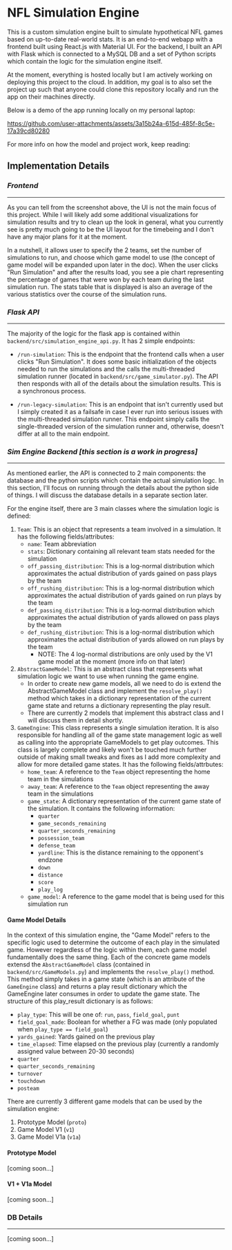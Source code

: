# NFL Simulation Engine
This is a custom simulation engine built to simulate hypothetical NFL games based on up-to-date real-world stats. It is an end-to-end webapp with a frontend
built using React.js with Material UI. For the backend, I built an API with Flask which is connected to a MySQL DB and a set of Python scripts
which contain the logic for the simulation engine itself.

At the moment, everything is hosted locally but I am actively working on deploying this project to the cloud. In addition, my goal is to also set the
project up such that anyone could clone this repository locally and run the app on their machines directly. 

Below is a demo of the app running locally on my personal laptop:

https://github.com/user-attachments/assets/3a15b24a-615d-485f-8c5e-17a39cd80280



For more info on how the model and project work, keep reading:

## Implementation Details

### *Frontend*
---
As you can tell from the screenshot above, the UI is not the main focus of this project. While I will likely add some additional visualizations for 
simulation results and try to clean up the look in general, what you currently see is pretty much going to be the UI layout for the timebeing and 
I don't have any major plans for it at the moment.

In a nutshell, it allows user to specify the 2 teams, set the number of simulations to run, and choose which game model to use (the concept of game model will
be expanded upon later in the doc). When the user clicks "Run Simulation" and after the results load, you see a pie chart representing the percentage of games
that were won by each team during the last simulation run. The stats table that is displayed is also an average of the various statistics over the course of the
simulation runs.

### *Flask API*
---
The majority of the logic for the flask app is contained within `backend/src/simulation_engine_api.py`. It has 2 simple endpoints:
- `/run-simulation`: This is the endpoint that the frontend calls when a user clicks "Run Simulation". It does some basic initialization of the objects
needed to run the simulations and the calls the multi-threaded simulation runner (located in `backend/src/game_simulator.py`). The API then responds with all of the 
details about the simulation results. This is a synchronous process.

- `/run-legacy-simulation`: This is an endpoint that isn't currently used but I simply created it as a failsafe in case I ever run into serious issues with the 
multi-threaded simulation runner. This endpoint simply calls the single-threaded version of the simulation runner and, otherwise, doesn't differ at all to the
main endpoint.

### *Sim Engine Backend [this section is a work in progress]*
---
As mentioned earlier, the API is connected to 2 main components: the database and the python scripts which contain the actual simulation logc. In this section,
I'll focus on running through the details about the python side of things. I will discuss the database details in a separate section later. 

For the engine itself, there are 3 main classes where the simulation logic is defined:
1. `Team`: This is an object that represents a team involved in a simulation. It has the following fields/attributes:
    - `name`: Team abbreviation
    - `stats`: Dictionary containing all relevant team stats needed for the simulation
    - `off_passing_distribution`: This is a log-normal distribution which approximates the actual distribution of yards gained on pass plays by the team
    - `off_rushing_distribution`: This is a log-normal distribution which approximates the actual distribution of yards gained on run plays by the team
    - `def_passing_distribution`: This is a log-normal distribution which approximates the actual distribution of yards allowed on pass plays by the team
    - `def_rushing_distribution`: This is a log-normal distribution which approximates the actual distribution of yards allowed on run plays by the team
        - NOTE: The 4 log-normal distributions are only used by the V1 game model at the moment (more info on that later)
2. `AbstractGameModel`: This is an abstract class that represents what simulation logic we want to use when running the game engine.
    - In order to create new game models, all we need to do is extend the AbstractGameModel class and implement the `resolve_play()` method which takes in a dictionary representation of the current game state and returns a dictionary representing the play result.
    - There are currently 2 models that implement this abstract class and I will discuss them in detail shortly.
3. `GameEngine`: This class represents a single simulation iteration. It is also responsible for handling all of the game state management logic as well as calling into the appropriate GameModels to get play outcomes. This class is largely complete and likely won't be touched much further outside of making small tweaks and fixes as I add more complexity and allow for more detailed game states. It has the following fields/attrbutes:
    - `home_team`: A reference to the `Team` object representing the home team in the simulations
    - `away_team`: A reference to the `Team` object representing the away team in the simulations
    -  `game_state`: A dictionary representation of the current game state of the simulation. It contains the following information:
        - `quarter`
        - `game_seconds_remaining`
        - `quarter_seconds_remaining`
        - `possession_team`
        - `defense_team`
        - `yardline`: This is the distance remaining to the opponent's endzone
        - `down`
        - `distance`
        - `score`
        - `play_log`
    - `game_model`: A reference to the game model that is being used for this simulation run

#### Game Model Details
In the context of this simulation engine, the "Game Model" refers to the specific logic used to determine the outcome of each play in the simulated game. However regardless of the logic within them, each game model fundamentally does the same thing. Each of the concrete game models extensd the `AbstractGameModel` class (contained in `backend/src/GameModels.py`) and implements the `resolve_play()` method. This method simply takes in a game state (which is an attribute of the `GameEngine` class) and returns a play result dictionary which the GameEngine later consumes in order to update the game state. The structure of this play_result dictionary is as follows:
- `play_type`: This will be one of: `run`, `pass`, `field_goal`, `punt`
- `field_goal_made`: Boolean for whether a FG was made (only populated when `play_type == field_goal`)
- `yards_gained`: Yards gained on the previous play
- `time_elapsed`: Time elapsed on the previous play (currently a randomly assigned value between 20-30 seconds)
- `quarter`
- `quarter_seconds_remaining`
- `turnover`
- `touchdown`
- `posteam`

There are currently 3 different game models that can be used by the simulation engine:
1. Prototype Model (`proto`)
3. Game Model V1 (`v1`)
4. Game Model V1a (`v1a`)

#### Prototype Model
[coming soon...]

#### V1 + V1a Model
[coming soon...]

### DB Details
---
[coming soon...]

